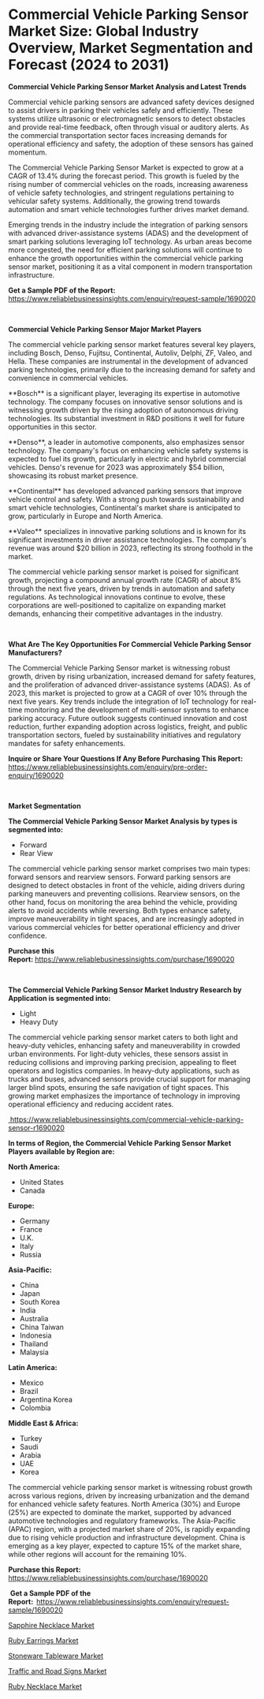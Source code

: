 <p><h1>Commercial Vehicle Parking Sensor Market Size: Global Industry Overview, Market Segmentation and Forecast (2024 to 2031)</h1></p><p><strong>Commercial Vehicle Parking Sensor Market Analysis and Latest Trends</strong></p>
<p><p>Commercial vehicle parking sensors are advanced safety devices designed to assist drivers in parking their vehicles safely and efficiently. These systems utilize ultrasonic or electromagnetic sensors to detect obstacles and provide real-time feedback, often through visual or auditory alerts. As the commercial transportation sector faces increasing demands for operational efficiency and safety, the adoption of these sensors has gained momentum.</p><p>The Commercial Vehicle Parking Sensor Market is expected to grow at a CAGR of 13.4% during the forecast period. This growth is fueled by the rising number of commercial vehicles on the roads, increasing awareness of vehicle safety technologies, and stringent regulations pertaining to vehicular safety systems. Additionally, the growing trend towards automation and smart vehicle technologies further drives market demand. </p><p>Emerging trends in the industry include the integration of parking sensors with advanced driver-assistance systems (ADAS) and the development of smart parking solutions leveraging IoT technology. As urban areas become more congested, the need for efficient parking solutions will continue to enhance the growth opportunities within the commercial vehicle parking sensor market, positioning it as a vital component in modern transportation infrastructure.</p></p>
<p><strong>Get a Sample PDF of the Report:&nbsp;</strong> <a href="https://www.reliablebusinessinsights.com/enquiry/request-sample/1690020?utm_campaign=1719&utm_medium=2&utm_source=Github&utm_content=ia&utm_term=17102024&utm_id=commercial-vehicle-parking-sensor">https://www.reliablebusinessinsights.com/enquiry/request-sample/1690020</a></p>
<p>&nbsp;</p>
<p><strong>Commercial Vehicle Parking Sensor Major Market Players</strong></p>
<p><p>The commercial vehicle parking sensor market features several key players, including Bosch, Denso, Fujitsu, Continental, Autoliv, Delphi, ZF, Valeo, and Hella. These companies are instrumental in the development of advanced parking technologies, primarily due to the increasing demand for safety and convenience in commercial vehicles.</p><p>**Bosch** is a significant player, leveraging its expertise in automotive technology. The company focuses on innovative sensor solutions and is witnessing growth driven by the rising adoption of autonomous driving technologies. Its substantial investment in R&D positions it well for future opportunities in this sector.</p><p>**Denso**, a leader in automotive components, also emphasizes sensor technology. The company's focus on enhancing vehicle safety systems is expected to fuel its growth, particularly in electric and hybrid commercial vehicles. Denso's revenue for 2023 was approximately $54 billion, showcasing its robust market presence.</p><p>**Continental** has developed advanced parking sensors that improve vehicle control and safety. With a strong push towards sustainability and smart vehicle technologies, Continental's market share is anticipated to grow, particularly in Europe and North America. </p><p>**Valeo** specializes in innovative parking solutions and is known for its significant investments in driver assistance technologies. The company's revenue was around $20 billion in 2023, reflecting its strong foothold in the market.</p><p>The commercial vehicle parking sensor market is poised for significant growth, projecting a compound annual growth rate (CAGR) of about 8% through the next five years, driven by trends in automation and safety regulations. As technological innovations continue to evolve, these corporations are well-positioned to capitalize on expanding market demands, enhancing their competitive advantages in the industry.</p></p>
<p>&nbsp;</p>
<p><strong>What Are The Key Opportunities For Commercial Vehicle Parking Sensor Manufacturers?</strong></p>
<p><p>The Commercial Vehicle Parking Sensor market is witnessing robust growth, driven by rising urbanization, increased demand for safety features, and the proliferation of advanced driver-assistance systems (ADAS). As of 2023, this market is projected to grow at a CAGR of over 10% through the next five years. Key trends include the integration of IoT technology for real-time monitoring and the development of multi-sensor systems to enhance parking accuracy. Future outlook suggests continued innovation and cost reduction, further expanding adoption across logistics, freight, and public transportation sectors, fueled by sustainability initiatives and regulatory mandates for safety enhancements.</p></p>
<p><strong>Inquire or Share Your Questions If Any Before Purchasing This Report:</strong> <a href="https://www.reliablebusinessinsights.com/enquiry/pre-order-enquiry/1690020?utm_campaign=1719&utm_medium=2&utm_source=Github&utm_content=ia&utm_term=17102024&utm_id=commercial-vehicle-parking-sensor">https://www.reliablebusinessinsights.com/enquiry/pre-order-enquiry/1690020</a></p>
<p>&nbsp;</p>
<p><strong>Market Segmentation</strong></p>
<p><strong>The Commercial Vehicle Parking Sensor Market Analysis by types is segmented into:</strong></p>
<p><ul><li>Forward</li><li>Rear View</li></ul></p>
<p><p>The commercial vehicle parking sensor market comprises two main types: forward sensors and rearview sensors. Forward parking sensors are designed to detect obstacles in front of the vehicle, aiding drivers during parking maneuvers and preventing collisions. Rearview sensors, on the other hand, focus on monitoring the area behind the vehicle, providing alerts to avoid accidents while reversing. Both types enhance safety, improve maneuverability in tight spaces, and are increasingly adopted in various commercial vehicles for better operational efficiency and driver confidence.</p></p>
<p><strong>Purchase this Report:&nbsp;</strong><a href="https://www.reliablebusinessinsights.com/purchase/1690020?utm_campaign=1719&utm_medium=2&utm_source=Github&utm_content=ia&utm_term=17102024&utm_id=commercial-vehicle-parking-sensor">https://www.reliablebusinessinsights.com/purchase/1690020</a></p>
<p>&nbsp;</p>
<p><strong>The Commercial Vehicle Parking Sensor Market Industry Research by Application is segmented into:</strong></p>
<p><ul><li>Light</li><li>Heavy Duty</li></ul></p>
<p><p>The commercial vehicle parking sensor market caters to both light and heavy-duty vehicles, enhancing safety and maneuverability in crowded urban environments. For light-duty vehicles, these sensors assist in reducing collisions and improving parking precision, appealing to fleet operators and logistics companies. In heavy-duty applications, such as trucks and buses, advanced sensors provide crucial support for managing larger blind spots, ensuring the safe navigation of tight spaces. This growing market emphasizes the importance of technology in improving operational efficiency and reducing accident rates.</p></p>
<p><a href="https://www.reliablebusinessinsights.com/commercial-vehicle-parking-sensor-r1690020?utm_campaign=1719&utm_medium=2&utm_source=Github&utm_content=ia&utm_term=17102024&utm_id=commercial-vehicle-parking-sensor">&nbsp;https://www.reliablebusinessinsights.com/commercial-vehicle-parking-sensor-r1690020</a></p>
<p><strong>In terms of Region, the Commercial Vehicle Parking Sensor Market Players available by Region are:</strong></p>
<p>
    <p> <strong> North America: </strong>
        <ul>
            <li>United States</li>
            <li>Canada</li>
        </ul>
        </p> 
    <p> <strong> Europe: </strong>
        <ul>
            <li>Germany</li>
            <li>France</li>
            <li>U.K.</li>
            <li>Italy</li>
            <li>Russia</li>
        </ul>
        </p> 
    <p> <strong> Asia-Pacific: </strong>
        <ul>
            <li>China</li>
            <li>Japan</li>
            <li>South Korea</li>
            <li>India</li>
            <li>Australia</li>
            <li>China Taiwan</li>
            <li>Indonesia</li>
            <li>Thailand</li>
            <li>Malaysia</li>
        </ul>
        </p> 
    <p> <strong> Latin America: </strong>
        <ul>
            <li>Mexico</li>
            <li>Brazil</li>
            <li>Argentina Korea</li>
            <li>Colombia</li>
        </ul>
        </p> 
    <p> <strong> Middle East & Africa: </strong>
        <ul>
            <li>Turkey</li>
            <li>Saudi</li>
            <li>Arabia</li>
            <li>UAE</li>
            <li>Korea</li>
        </ul>
    </p>
    </p>
<p><p>The commercial vehicle parking sensor market is witnessing robust growth across various regions, driven by increasing urbanization and the demand for enhanced vehicle safety features. North America (30%) and Europe (25%) are expected to dominate the market, supported by advanced automotive technologies and regulatory frameworks. The Asia-Pacific (APAC) region, with a projected market share of 20%, is rapidly expanding due to rising vehicle production and infrastructure development. China is emerging as a key player, expected to capture 15% of the market share, while other regions will account for the remaining 10%.</p></p>
<p><strong>Purchase this Report: </strong><a href="https://www.reliablebusinessinsights.com/purchase/1690020?utm_campaign=1719&utm_medium=2&utm_source=Github&utm_content=ia&utm_term=17102024&utm_id=commercial-vehicle-parking-sensor">https://www.reliablebusinessinsights.com/purchase/1690020</a></p>
<p>&nbsp;<strong>Get a Sample PDF of the Report:&nbsp;&nbsp;</strong><a href="https://www.reliablebusinessinsights.com/enquiry/request-sample/1690020?utm_campaign=1719&utm_medium=2&utm_source=Github&utm_content=ia&utm_term=17102024&utm_id=commercial-vehicle-parking-sensor">https://www.reliablebusinessinsights.com/enquiry/request-sample/1690020</a></p>
<p><strong></strong></p>
<p><p><a href="https://www.linkedin.com/pulse/future-innovation-global-sapphire-necklace-market-growth-opportunities-wmkce?utm_campaign=1719&utm_medium=2&utm_source=Github&utm_content=ia&utm_term=17102024&utm_id=commercial-vehicle-parking-sensor">Sapphire Necklace Market</a></p><p><a href="https://www.linkedin.com/pulse/global-ruby-earrings-106-cagr-forecast-2024-2031-resource-insight-isy1e?utm_campaign=1719&utm_medium=2&utm_source=Github&utm_content=ia&utm_term=17102024&utm_id=commercial-vehicle-parking-sensor">Ruby Earrings Market</a></p><p><a href="https://www.linkedin.com/pulse/stoneware-tableware-market-research-report-exploring-enwye?utm_campaign=1719&utm_medium=2&utm_source=Github&utm_content=ia&utm_term=17102024&utm_id=commercial-vehicle-parking-sensor">Stoneware Tableware Market</a></p><p><a href="https://www.linkedin.com/pulse/global-perspectives-traffic-road-signs-market-trends-forecast-wp5bf?utm_campaign=1719&utm_medium=2&utm_source=Github&utm_content=ia&utm_term=17102024&utm_id=commercial-vehicle-parking-sensor">Traffic and Road Signs Market</a></p><p><a href="https://www.linkedin.com/pulse/ruby-necklace-market-analysis-product-segmentation-regional-0xsve?utm_campaign=1719&utm_medium=2&utm_source=Github&utm_content=ia&utm_term=17102024&utm_id=commercial-vehicle-parking-sensor">Ruby Necklace Market</a></p></p>